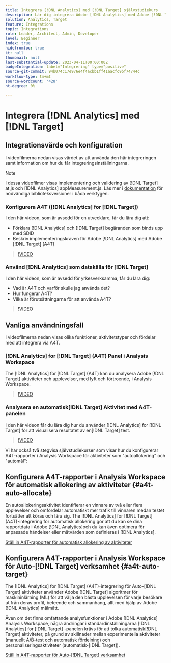 ```yaml
---
title: Integrera [!DNL Analytics] med [!DNL Target] självstudiekurs
description: Lär dig integrera Adobe [!DNL Analytics] med Adobe [!DNL Target].
solution: Analytics, Target
feature: Integrations
topic: Integrations
role: Leader, Architect, Admin, Developer
level: Beginner
index: true
hidefromtoc: true
kt: null
thumbnail: null
last-substantial-update: 2023-04-11T00:00:00Z
badgeIntegration: label="Integrering" type="positive"
source-git-commit: 94b074c17e976e4f4acbb1ff41aacfc9bf74744c
workflow-type: tm+mt
source-wordcount: '428'
ht-degree: 0%

---
```



# Integrera [!DNL Analytics] med [!DNL Target]


## Integrationsvärde och konfiguration

I videofilmerna nedan visas värdet av att använda den här integreringen samt information om hur du får integreringsinställningarna.

>[!NOTE]
>
>I dessa videofilmer visas implementering och validering av [!DNL Target] at.js och [!DNL Analytics] appMeasurement.js. Läs mer i [dokumentation](https://experienceleague.adobe.com/docs/target/using/integrate/a4t/a4timplementation.html) för nödvändiga biblioteksversioner i båda verktygen.

### Konfigurera A4T ([!DNL Analytics] for [!DNL Target])

I den här videon, som är avsedd för en utvecklare, får du lära dig att:

* Förklara [!DNL Analytics] och [!DNL Target] begäranden som binds upp med SDID
* Beskriv implementeringskraven för Adobe [!DNL Analytics] med Adobe [!DNL Target] (A4T)

>[!VIDEO](https://video.tv.adobe.com/v/35146/?quality=12&learn=on)

### Använd [!DNL Analytics] som datakälla för [!DNL Target]

I den här videon, som är avsedd för yrkesverksamma, får du lära dig:

* Vad är A4T och varför skulle jag använda det?
* Hur fungerar A4T?
* Vilka är förutsättningarna för att använda A4T?

>[!VIDEO](https://video.tv.adobe.com/v/17384/?quality=12&learn=on)


## Vanliga användningsfall

I videofilmerna nedan visas olika funktioner, aktivitetstyper och fördelar med att integrera via A4T.

### [!DNL Analytics] for [!DNL Target] (A4T) Panel i Analysis Workspace

The [!DNL Analytics] for [!DNL Target] (A4T) kan du analysera Adobe [!DNL Target] aktiviteter och upplevelser, med lyft och förtroende, i Analysis Workspace.

>[!VIDEO](https://video.tv.adobe.com/v/37247/?quality=12&learn=on)

### Analysera en automatisk[!DNL Target] Aktivitet med A4T-panelen

I den här videon får du lära dig hur du använder [!DNL Analytics] for [!DNL Target] för att visualisera resultatet av en[!DNL Target] test.

>[!VIDEO](https://video.tv.adobe.com/v/333270/?quality=12&learn=on)

Vi har också två stegvisa självstudiekurser som visar hur du konfigurerar A4T-rapporter i Analysis Workspace för aktiviteter som &quot;autoallokering&quot; och &quot;automål&quot;:

## Konfigurera A4T-rapporter i Analysis Workspace för automatisk allokering av aktiviteter {#a4t-auto-allocate}

En autoallokeringsaktivitet identifierar en vinnare av två eller flera upplevelser och omfördelar automatiskt mer trafik till vinnaren medan testet fortsätter att köras och lära sig. The [!DNL Analytics] for [!DNL Target] (A4T)-integrering för automatisk allokering gör att du kan se dina rapportdata i Adobe [!DNL Analytics]och du kan även optimera för anpassade händelser eller mätvärden som definieras i [!DNL Analytics].

<a href="https://experienceleague.adobe.com/docs/target-learn/tutorials/integrations/set-up-a4t-reports-in-analysis-workspace-for-auto-allocate-activities.html" class="spectrum-Button spectrum-Button--primary spectrum-Button--sizeM" target="_blank">
  <span class="spectrum-Button-label has-no-wrap has-text-weight-bold">Ställ in A4T-rapporter för automatisk allokering av aktiviteter</span>
</a>

## Konfigurera A4T-rapporter i Analysis Workspace för Auto-[!DNL Target] verksamhet {#a4t-auto-target}

The [!DNL Analytics] for [!DNL Target] (A4T)-integrering för Auto-[!DNL Target] aktiviteter använder Adobe [!DNL Target] algoritmer för maskininlärning (ML) för att välja den bästa upplevelsen för varje besökare utifrån deras profil, beteende och sammanhang, allt med hjälp av Adobe [!DNL Analytics] målmått.

Även om det finns omfattande analysfunktioner i Adobe [!DNL Analytics] Analysis Workspace, några ändringar i standardinställningarna [!DNL Analytics] for [!DNL Target] -panelen krävs för att tolka automatisk[!DNL Target] aktiviteter, på grund av skillnader mellan experimentella aktiviteter (manuellt A/B-test och automatisk fördelning) och personaliseringsaktiviteter (automatisk-[!DNL Target]).

<a href="https://experienceleague.adobe.com/docs/target-learn/tutorials/integrations/set-up-a4t-reports-in-analysis-workspace-for-auto-target-activities.html" class="spectrum-Button spectrum-Button--primary spectrum-Button--sizeM" target="_blank">
  <span class="spectrum-Button-label has-no-wrap has-text-weight-bold">Ställ in A4T-rapporter för Auto-[!DNL Target] verksamhet</span>
</a>